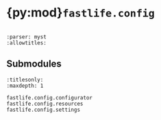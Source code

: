 # {py:mod}`fastlife.config`

```{py:module} fastlife.config
```

```{autodoc2-docstring} fastlife.config
:parser: myst
:allowtitles:
```

## Submodules

```{toctree}
:titlesonly:
:maxdepth: 1

fastlife.config.configurator
fastlife.config.resources
fastlife.config.settings
```
